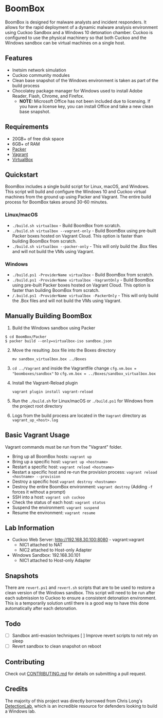 # BoomBox

BoomBox is designed for malware analysts and incident responders. It allows for the rapid deployment of a dynamic malware analysis environment using Cuckoo Sandbox and a Windows 10 detonation chamber. Cuckoo is configured to use the physical machinery so that both Cuckoo and the Windows sandbox can be virtual machines on a single host.

## Features

*   Inetsim network simulation
*   Cuckoo community modules
*   Clean base snapshot of the Windows environment is taken as part of the build process
*   Chocolatey package manager for Windows used to install Adobe Reader, Flash, Chrome, and Firefox.
    *   **NOTE:** Microsoft Office has not been included due to licensing. If you have a license key, you can install Office and take a new clean base snapshot.


## Requirements
*   20GB+ of free disk space
*   6GB+ of RAM
*   [Packer](https://www.packer.io/downloads.html)
*   [Vagrant](https://www.vagrantup.com/downloads.html)
*   [VirtualBox](https://www.virtualbox.org/wiki/Downloads)

## Quickstart

BoomBox includes a single build script for Linux, macOS, and Windows. This script will build and configure the Windows 10 and Cuckoo virtual machines from the ground up using Packer and Vagrant. The entire build process for BoomBox takes around 30-60 minutes.

### Linux/macOS
-   `./build.sh virtualbox` - Build BoomBox from scratch.
-   `./build.sh virtualbox --vagrant-only` - Build BoomBox using pre-built Packer boxes hosted on Vagrant Cloud. This option is faster than building BoomBox from scratch.
-   `./build.sh virtualbox --packer-only` - This will only build the .Box files and will not build the VMs using Vagrant.

### Windows
-   `./build.ps1 -ProviderName virtualbox` - Build BoomBox from scratch.
-   `./build.ps1 -ProviderName virtualbox -VagrantOnly` - Build BoomBox using pre-built Packer boxes hosted on Vagrant Cloud. This option is faster than building BoomBox from scratch.
-   `/.build.ps1 -ProviderName virtualbox -PackerOnly` - This will only build the .Box files and will not build the VMs using Vagrant.

## Manually Building BoomBox
1.  Build the Windows sandbox using Packer

```
$ cd BoomBox/Packer
$ packer build --only=virtualbox-iso sandbox.json
```

2.  Move the resulting .box file into the Boxes directory

    `mv sandbox_virtualbox.box ../Boxes`

3.  `cd ../Vagrant` and inside the Vagrantfile change `cfg.vm.box = "boomboxes/sandbox"` to `cfg.vm.box = ../Boxes/sandbox_virtualbox.box`

4.  Install the Vagrant-Reload plugin

    `vagrant plugin install vagrant-reload`

5.  Run the `./build.sh` for Linux/macOS or `./build.ps1` for Windows from the project root directory

6.  Logs from the build process are located in the `Vagrant` directory as `vagrant_up_<host>.log`

## Basic Vagrant Usage
Vagrant commands must be run from the "Vagrant" folder.

*   Bring up all BoomBox hosts: `vagrant up`
*   Bring up a specific host: `vagrant up <hostname>`
*   Restart a specific host: `vagrant reload <hostname>`
*   Restart a specific host and re-run the provision process: `vagrant reload <hostname> --provision`
*   Destroy a specific host `vagrant destroy <hostname>`
*   Destroy the entire BoomBox environment: `vagrant destroy` (Adding `-f` forces it without a prompt)
*   SSH into a host: `vagrant ssh cuckoo`
*   Check the status of each host: `vagrant status`
*   Suspend the environment: `vagrant suspend`
*   Resume the environment: `vagrant resume`

## Lab Information
*   Cuckoo Web Server: http://192.168.30.100:8080 - vagrant:vagrant
    *   NIC1 attached to NAT
    *   NIC2 attached to Host-only Adapter
*   Windows Sandbox: 192.168.30.101
    *   NIC1 attached to Host-only Adapter

## Snapshots
There are `revert.ps1` and `revert.sh` scripts that are to be used to restore a clean version of the Windows sandbox. This script will need to be run after each submission to Cuckoo to ensure a consistent detonation environment. This is a temporarily solution until there is a good way to have this done automatically after each detonation.

## Todo
- [ ]  Sandbox anti-evasion techniques
  [ ]  Improve revert scripts to not rely on sleep
- [ ]  Revert sandbox to clean snapshot on reboot

## Contributing
Check out [CONTRIBUTING.md](./CONTRIBUTING.md) for details on submitting a pull request.

## Credits
The majority of this project was directly borrowed from Chris Long's [DetectionLab](https://github.com/clong/DetectionLab), which is an incredible resource for defenders looking to build a Windows lab.
